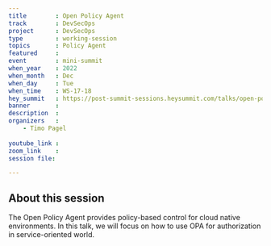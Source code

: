 ```yaml
---
title        : Open Policy Agent
track        : DevSecOps
project      : DevSecOps
type         : working-session
topics       : Policy Agent
featured     :
event        : mini-summit
when_year    : 2022
when_month   : Dec
when_day     : Tue
when_time    : WS-17-18
hey_summit   : https://post-summit-sessions.heysummit.com/talks/open-policy-agent/
banner       : 
description  :
organizers   :
    - Timo Pagel
    
youtube_link : 
zoom_link    : 
session file: 

---
```



## About this session
The Open Policy Agent provides policy-based control for cloud native environments. In this talk, we will focus on how to use OPA for authorization in service-oriented world.

